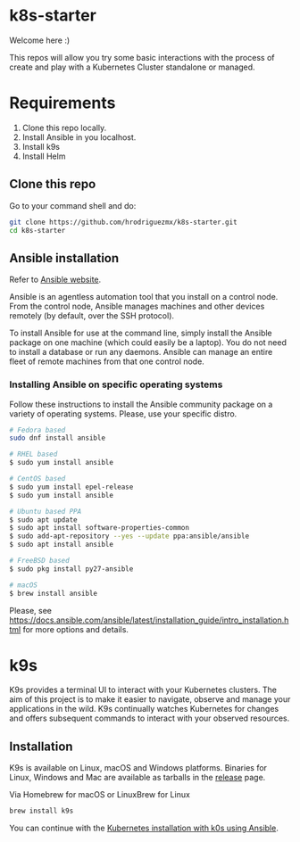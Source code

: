 # k8s-starter

Welcome here :)

This repos will allow you try some basic interactions with the process of create and play with a Kubernetes Cluster standalone or managed.

# Requirements

1. Clone this repo locally.
2. Install Ansible in you localhost.
3. Install k9s
4. Install Helm

## Clone this repo

Go to your command shell and do:

```bash
git clone https://github.com/hrodriguezmx/k8s-starter.git
cd k8s-starter
```

## Ansible installation

Refer to [Ansible website](https://docs.ansible.com/ansible/latest/installation_guide/intro_installation.html).

Ansible is an agentless automation tool that you install on a control node. From the control node, Ansible manages machines and other devices remotely (by default, over the SSH protocol).

To install Ansible for use at the command line, simply install the Ansible package on one machine (which could easily be a laptop). You do not need to install a database or run any daemons. Ansible can manage an entire fleet of remote machines from that one control node.

### Installing Ansible on specific operating systems

Follow these instructions to install the Ansible community package on a variety of operating systems. Please, use your specific distro.

```bash
# Fedora based
sudo dnf install ansible

# RHEL based
$ sudo yum install ansible

# CentOS based
$ sudo yum install epel-release
$ sudo yum install ansible

# Ubuntu based PPA
$ sudo apt update
$ sudo apt install software-properties-common
$ sudo add-apt-repository --yes --update ppa:ansible/ansible
$ sudo apt install ansible

# FreeBSD based
$ sudo pkg install py27-ansible

# macOS
$ brew install ansible

```

Please, see <https://docs.ansible.com/ansible/latest/installation_guide/intro_installation.html> for more options and details.

# k9s

K9s provides a terminal UI to interact with your Kubernetes clusters. The aim of this project is to make it easier to navigate, observe and manage your applications in the wild. K9s continually watches Kubernetes for changes and offers subsequent commands to interact with your observed resources.

## Installation

K9s is available on Linux, macOS and Windows platforms. Binaries for Linux, Windows and Mac are available as tarballs in the [release](https://github.com/derailed/k9s/releases) page.

Via Homebrew for macOS or LinuxBrew for Linux

```bash
brew install k9s
```

You can continue with the [Kubernetes installation with k0s using Ansible](k8s.md).
